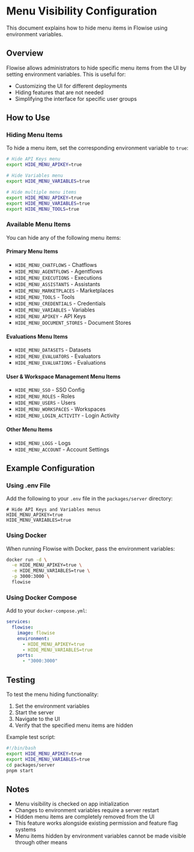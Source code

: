 # Menu Visibility Configuration

This document explains how to hide menu items in Flowise using environment variables.

## Overview

Flowise allows administrators to hide specific menu items from the UI by setting environment variables. This is useful for:
- Customizing the UI for different deployments
- Hiding features that are not needed
- Simplifying the interface for specific user groups

## How to Use

### Hiding Menu Items

To hide a menu item, set the corresponding environment variable to `true`:

```bash
# Hide API Keys menu
export HIDE_MENU_APIKEY=true

# Hide Variables menu
export HIDE_MENU_VARIABLES=true

# Hide multiple menu items
export HIDE_MENU_APIKEY=true
export HIDE_MENU_VARIABLES=true
export HIDE_MENU_TOOLS=true
```

### Available Menu Items

You can hide any of the following menu items:

#### Primary Menu Items
- `HIDE_MENU_CHATFLOWS` - Chatflows
- `HIDE_MENU_AGENTFLOWS` - Agentflows
- `HIDE_MENU_EXECUTIONS` - Executions
- `HIDE_MENU_ASSISTANTS` - Assistants
- `HIDE_MENU_MARKETPLACES` - Marketplaces
- `HIDE_MENU_TOOLS` - Tools
- `HIDE_MENU_CREDENTIALS` - Credentials
- `HIDE_MENU_VARIABLES` - Variables
- `HIDE_MENU_APIKEY` - API Keys
- `HIDE_MENU_DOCUMENT_STORES` - Document Stores

#### Evaluations Menu Items
- `HIDE_MENU_DATASETS` - Datasets
- `HIDE_MENU_EVALUATORS` - Evaluators
- `HIDE_MENU_EVALUATIONS` - Evaluations

#### User & Workspace Management Menu Items
- `HIDE_MENU_SSO` - SSO Config
- `HIDE_MENU_ROLES` - Roles
- `HIDE_MENU_USERS` - Users
- `HIDE_MENU_WORKSPACES` - Workspaces
- `HIDE_MENU_LOGIN_ACTIVITY` - Login Activity

#### Other Menu Items
- `HIDE_MENU_LOGS` - Logs
- `HIDE_MENU_ACCOUNT` - Account Settings

## Example Configuration

### Using .env File

Add the following to your `.env` file in the `packages/server` directory:

```env
# Hide API Keys and Variables menus
HIDE_MENU_APIKEY=true
HIDE_MENU_VARIABLES=true
```

### Using Docker

When running Flowise with Docker, pass the environment variables:

```bash
docker run -d \
  -e HIDE_MENU_APIKEY=true \
  -e HIDE_MENU_VARIABLES=true \
  -p 3000:3000 \
  flowise
```

### Using Docker Compose

Add to your `docker-compose.yml`:

```yaml
services:
  flowise:
    image: flowise
    environment:
      - HIDE_MENU_APIKEY=true
      - HIDE_MENU_VARIABLES=true
    ports:
      - "3000:3000"
```

## Testing

To test the menu hiding functionality:

1. Set the environment variables
2. Start the server
3. Navigate to the UI
4. Verify that the specified menu items are hidden

Example test script:

```bash
#!/bin/bash
export HIDE_MENU_APIKEY=true
export HIDE_MENU_VARIABLES=true
cd packages/server
pnpm start
```

## Notes

- Menu visibility is checked on app initialization
- Changes to environment variables require a server restart
- Hidden menu items are completely removed from the UI
- This feature works alongside existing permission and feature flag systems
- Menu items hidden by environment variables cannot be made visible through other means